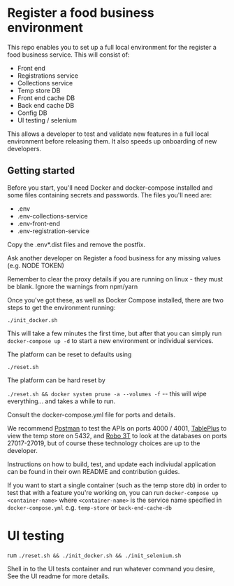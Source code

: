 
# Register a food business environment 
This repo enables you to set up a full local environment for the register a food business service. This will consist of:
- Front end
- Registrations service
- Collections service
- Temp store DB
- Front end cache DB
- Back end cache DB
- Config DB
- UI testing / selenium

This allows a developer to test and validate new features in a full local environment before releasing them. It also speeds up onboarding of new developers.

## Getting started

Before you start, you'll need Docker and docker-compose installed and some files containing secrets and passwords. The files you'll need are:
- .env
- .env-collections-service
- .env-front-end
- .env-registration-service


Copy the .env*.dist files and remove the postfix.

Ask another developer on Register a food business for any missing values (e.g. NODE TOKEN)

Remember to clear the proxy details if you are running on linux - they must be blank. Ignore the warnings from npm/yarn

Once you've got these, as well as Docker Compose installed, there are two steps to get the environment running:

`./init_docker.sh`

This will take a few minutes the first time, but after that you can simply run `docker-compose up -d` to start a new environment or individual services. 

The platform can be reset to defaults using 

`./reset.sh`

The platform can be hard reset by 

`./reset.sh && docker system prune -a --volumes -f` -- this will wipe everything... and takes a while to run.

Consult the docker-compose.yml file for ports and details.

We recommend [Postman](https://www.getpostman.com/) to test the APIs on ports 4000 / 4001, [TablePlus](https://tableplus.io/) to view the temp store on 5432, and [Robo 3T](https://robomongo.org/) to look at the databases on ports 27017-27019, but of course these technology choices are up to the developer. 

Instructions on how to build, test, and update each indiviudal application can be found in their own README and contribution guides.

If you want to start a single container (such as the temp store db) in order to test that with a feature you're working on, you can run `docker-compose up <container-name>` where `<container-name>` is the service name specified in `docker-compose.yml` e.g. `temp-store` or `back-end-cache-db`


# UI testing
run `./reset.sh && ./init_docker.sh && ./init_selenium.sh`

Shell in to the UI tests container and run whatever command you desire, See the UI readme for more details.